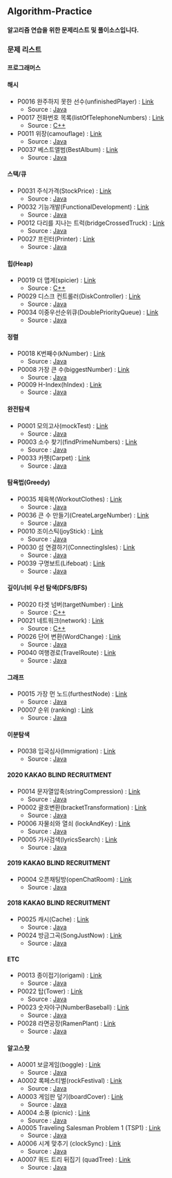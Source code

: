 ## Algorithm-Practice

#### 알고리즘 연습을 위한 문제리스트 및 풀이소스입니다.

### 문제 리스트

#### 프로그래머스

#### 해시

* P0016 완주하지 못한 선수(unfinishedPlayer) : <a href="https://programmers.co.kr/learn/courses/30/lessons/42576">Link</a>
    - Source : <a href="/programers/P0016_unfinishedPlayer/goldswan/unfinishedPlayer_goldswan.java">Java</a>
* P0017 전화번호 목록(listOfTelephoneNumbers) : <a href="https://programmers.co.kr/learn/courses/30/lessons/42577">Link</a>
    - Source : <a href="/programers/P0017_listOfTelephoneNumbers/goldswan/listOfTelephoneNumbers_goldswan.cpp">C++</a>
* P0011 위장(camouflage) : <a href="https://programmers.co.kr/learn/courses/30/lessons/42578">Link</a>
    - Source : <a href="/programers/P0011_camouflage/goldswan/camouflage_goldswan.java">Java</a>
* P0037 베스트앨범(BestAlbum) : <a href="https://programmers.co.kr/learn/courses/30/lessons/42579">Link</a>
    - Source : <a href="/programers/P0037_BestAlbum/src/algorithm/programers/BestAlbum.java">Java</a>

#### 스택/큐

* P0031 주식가격(StockPrice) : <a href="https://programmers.co.kr/learn/courses/30/lessons/42584/">Link</a>
    - Source : <a href="/programers/P0031_StockPrice/src/algorithm/programers/StockPrice.java">Java</a>     
* P0032 기능개발(FunctionalDevelopment) : <a href="https://programmers.co.kr/learn/courses/30/lessons/42586">Link</a>
    - Source : <a href="/programers/P0032_FunctionalDevelopment/src/algorithm/programers/FunctionalDevelopment.java">Java</a>   
* P0012 다리를 지나는 트럭(bridgeCrossedTruck) : <a href="https://programmers.co.kr/learn/courses/30/parts/12081">Link</a>
    - Source : <a href="programers/P0012_BridgeCrossedTruck/goldswan/src/algorithm/programers/BridgeCrossedTruck.java">Java</a>
* P0027 프린터(Printer) : <a href="https://programmers.co.kr/learn/courses/30/lessons/42587">Link</a>
    - Source : <a href="/programers/P0027_Printer/goldswan/src/algorithm/programers/Printer.java">Java</a>

#### 힙(Heap)

* P0019 더 맵게(spicier) : <a href="https://programmers.co.kr/learn/courses/30/parts/12117">Link</a>
    - Source : <a href="/programers/P0019_spicier/goldswan/spicier_goldswan.cpp">C++</a>
* P0029 디스크 컨트롤러(DiskController) : <a href="https://programmers.co.kr/learn/courses/30/lessons/42627">Link</a>
    - Source : <a href="/programers/P0029_DiskController/goldswan/src/algorithm/programers/DiskController.java">Java</a>  
* P0034 이중우선순위큐(DoublePriorityQueue) : <a href="https://programmers.co.kr/learn/courses/30/lessons/42628">Link</a>
    - Source : <a href="/programers/P0034_DoublePriorityQueue/src/algorithm/programers/DoublePriorityQueue.java">Java</a>   

#### 정렬

* P0018 K번째수(kNumber) : <a href="https://programmers.co.kr/learn/courses/30/parts/12198">Link</a>
    - Source : <a href="/programers/P0018_kNumber/goldswan/kNumber_goldswan.java">Java</a>
* P0008 가장 큰 수(biggestNumber) : <a href="https://programmers.co.kr/learn/courses/30/lessons/42746">Link</a>
    - Source : <a href="/programers/P0008_biggestNumber/goldswan/biggestNumber_goldswan.java">Java</a>
* P0009 H-Index(hIndex) : <a href="https://programmers.co.kr/learn/courses/30/lessons/42747">Link</a>
    - Source : <a href="/programers/P0009_hIndex/goldswan/hIndex_goldswan.java">Java</a>

#### 완전탐색

* P0001 모의고사(mockTest) : <a href="https://programmers.co.kr/learn/courses/30/lessons/42840">Link</a>
    - Source : <a href="/programers/P0001_mockTest/goldswan/mockTest_goldswan.java">Java</a>
* P0003 소수 찾기(findPrimeNumbers) : <a href="https://programmers.co.kr/learn/courses/30/lessons/42839">Link</a>
    - Source : <a href="/programers/P0003_findPrimeNumbers/goldswan/findPrimeNumbers_goldswan.java">Java</a>
* P0033 카펫(Carpet) : <a href="https://programmers.co.kr/learn/courses/30/lessons/42842">Link</a>
    - Source : <a href="/programers/P0033_Carpet/src/algorithm/programers/Carpet.java">Java</a>   

#### 탐욕법(Greedy)

* P0035 체육복(WorkoutClothes) : <a href="https://programmers.co.kr/learn/courses/30/lessons/42862">Link</a>
    - Source : <a href="/programers/P0035_WorkoutClothes/src/algorithm/programers/WorkoutClothes.java">Java</a>  
* P0036 큰 수 만들기(CreateLargeNumber) : <a href="https://programmers.co.kr/learn/courses/30/lessons/42883">Link</a>
    - Source : <a href="/programers/P0036_CreateLargeNumber/src/algorithm/programers/CreateLargeNumber.java">Java</a>     
* P0010 조이스틱(joyStick) : <a href="https://programmers.co.kr/learn/courses/30/lessons/42860">Link</a>
    - Source : <a href="/programers/P0010_joyStick/goldswan/joyStick_goldswan.java">Java</a>
* P0030 섬 연결하기(ConnectingIsles) : <a href="https://programmers.co.kr/learn/courses/30/lessons/42861">Link</a>
    - Source : <a href="/programers/P0030_ConnectingIsles/goldswan/src/algorithm/programers/ConnectingIsles.java">Java</a>  
* P0039 구명보트(Lifeboat) : <a href="https://programmers.co.kr/learn/courses/30/lessons/42885">Link</a>
    - Source : <a href="/programers/P0039_Lifeboat/src/algorithm/programers/Lifeboat.java">Java</a>  

#### 깊이/너비 우선 탐색(DFS/BFS)

* P0020 타겟 넘버(targetNumber) : <a href="https://programmers.co.kr/learn/courses/30/lessons/43165">Link</a>
    - Source : <a href="/programers/P0020_targetNumber/goldswan/targetNumber_goldswan.cpp">C++</a>
* P0021 네트워크(network) : <a href="https://programmers.co.kr/learn/courses/30/lessons/43162">Link</a>
    - Source : <a href="/programers/P0021_network/goldswan/network_goldswan.cpp">C++</a>
* P0026 단어 변환(WordChange) : <a href="https://programmers.co.kr/learn/courses/30/lessons/43163">Link</a>
    - Source : <a href="/programers/P0026_WordChange/goldswan/src/algorithm/programers/WordChange.java">Java</a>    
* P0040 여행경로(TravelRoute) : <a href="https://programmers.co.kr/learn/courses/30/lessons/43164">Link</a>
    - Source : <a href="/programers/P0040_TravelRoute/src/algorithm/programers/TravelRoute.java">Java</a>  

#### 그래프

* P0015 가장 먼 노드(furthestNode) : <a href="https://programmers.co.kr/learn/courses/30/lessons/49189">Link</a>
    - Source : <a href="/programers/P0015_furthestNode/goldswan/furthestNode_goldswan.java">Java</a>
* P0007 순위 (ranking) : <a href="https://programmers.co.kr/learn/courses/30/lessons/49191">Link</a>
    - Source : <a href="/programers/P0007_ranking/goldswan/ranking_goldswan.java">Java</a>    

#### 이분탐색

* P0038 입국심사(Immigration) : <a href="https://programmers.co.kr/learn/courses/30/lessons/43238">Link</a>
    - Source : <a href="/programers/P0038_Immigration/src/algorithm/programers/Immigration.java">Java</a>

#### 2020 KAKAO BLIND RECRUITMENT

* P0014 문자열압축(stringCompression) : <a href="https://programmers.co.kr/learn/courses/30/lessons/60057">Link</a>
    - Source : <a href="/programers/P0014_stringCompression/goldswan/stringCompression_goldswan.java">Java</a>
* P0002 괄호변환(bracketTransformation) : <a href="https://programmers.co.kr/learn/courses/30/lessons/60058">Link</a>
    - Source : <a href="/programers/P0002_bracketTransformation/goldswan/bracketTransformation_goldswan.java">Java</a>
* P0006 자물쇠와 열쇠 (lockAndKey) : <a href="https://programmers.co.kr/learn/courses/30/lessons/60059">Link</a>
    - Source : <a href="/programers/P0006_lockAndKey/goldswan/lockAndKey_goldswan.java">Java</a>
* P0005 가사검색(lyricsSearch) : <a href="https://programmers.co.kr/learn/courses/30/lessons/60060">Link</a>
    - Source : <a href="/programers/P0005_lyricsSearch/goldswan/lyricsSearch_goldswan.java">Java</a>

#### 2019 KAKAO BLIND RECRUITMENT

* P0004 오픈채팅방(openChatRoom) : <a href="https://programmers.co.kr/learn/courses/30/lessons/42888">Link</a>
    - Source : <a href="/programers/P0004_openChatRoom/goldswan/openChatRoom_goldswan.java">Java</a>

#### 2018 KAKAO BLIND RECRUITMENT

* P0025 캐시(Cache) : <a href="https://programmers.co.kr/learn/courses/30/lessons/17680">Link</a>
    - Source : <a href="/programers/P0025_Cache/goldswan/src/algorithm/programers/Cache.java">Java</a>  
* P0024 방금그곡(SongJustNow) : <a href="https://programmers.co.kr/learn/courses/30/lessons/17683">Link</a>
    - Source : <a href="/programers/P0024_SongJustNow/goldswan/src/algorithm/programers/SongJustNow.java">Java</a>    

#### ETC

* P0013 종이접기(origami) : <a href="https://programmers.co.kr/learn/courses/30/lessons/62049">Link</a>
    - Source : <a href="/programers/P0013_origami/goldswan/origami_goldswan.java">Java</a>
* P0022 탑(Tower) : <a href="https://programmers.co.kr/learn/courses/30/lessons/42588">Link</a>
    - Source : <a href="/programers/P0022_Tower/goldswan/src/algorithm/programers/Tower.java">Java</a>
* P0023 숫자야구(NumberBaseball) : <a href="https://programmers.co.kr/learn/courses/30/lessons/42841">Link</a>
    - Source : <a href="/programers/P0023_NumberBaseball/goldswan/src/algorithm/programers/NumberBaseball.java">Java</a>
* P0028 라면공장(RamenPlant) : <a href="https://programmers.co.kr/learn/courses/30/lessons/42629">Link</a>
    - Source : <a href="/programers/P0028_RamenPlant/goldswan/src/algorithm/programers/RamenPlant.java">Java</a>

#### 알고스팟

* A0001 보글게임(boggle) : <a href="https://algospot.com/judge/problem/read/BOGGLE">Link</a>
    - Source : <a href="/algospot/A0001_boggle/goldswan/boggle_goldswan.java">Java</a>
* A0002 록페스티벌(rockFestival) : <a href="https://algospot.com/judge/problem/read/FESTIVAL">Link</a>
    - Source : <a href="/algospot/A0002_rockFestival/goldswan/rockFestival_goldswan.java">Java</a>
* A0003 게임판 덮기(boardCover) : <a href="https://algospot.com/judge/problem/read/BOARDCOVER">Link</a>
    - Source : <a href="/algospot/A0003_boardCover/goldswan/boardCover_goldswan.java">Java</a>
* A0004 소풍 (picnic) : <a href="https://algospot.com/judge/problem/read/PICNIC">Link</a>
    - Source : <a href="/algospot/A0004_picnic/goldswan/picnic_goldswan.java">Java</a>
* A0005 Traveling Salesman Problem 1 (TSP1) : <a href="https://algospot.com/judge/problem/read/TSP1">Link</a>
    - Source : <a href="/algospot/A0005_TSP1/goldswan/TSP1_goldswan.java">Java</a>
* A0006 시계 맞추기 (clockSync) : <a href="https://algospot.com/judge/problem/read/CLOCKSYNC">Link</a>
    - Source : <a href="/algospot/A0006_clockSync/goldswan/clockSync_goldswan.java">Java</a>
* A0007 쿼드 트리 뒤집기 (quadTree) : <a href="https://algospot.com/judge/problem/read/QUADTREE">Link</a>
    - Source : <a href="/algospot/A0007_quadTree/goldswan/quadTree_goldswan.java">Java</a>
